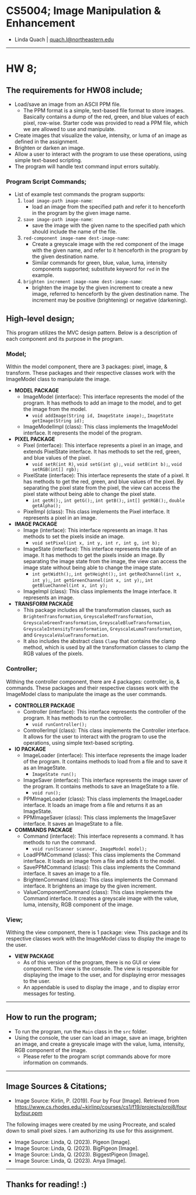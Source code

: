# CS5004; Image Manipulation & Enhancement
* Linda Quach | quach.l@northeastern.edu
___
# HW 8;
## The requirements for HW08 include;
* Load/save an image from an ASCII PPM file.
  * The PPM format is a simple, text-based file format to store images. Basically contains a dump of the red, green, and blue values of each pixel, row-wise. Starter code was provided to read a PPM file, which we are allowed to use and manipulate.
* Create images that visualize the value, intensity, or luma of an image as defined in the assignment.
* Brighten or darken an image.
* Allow a user to interact with the program to use these operations, using simple text-based scripting.
* The program will handle text command input errors suitably.


### Program Script Commands;
* List of example test commands the program supports:
  1. `load image-path image-name`:
     * load an image from the specified path and refer it to henceforth in the program by the given image name.
  2. `save image-path image-name`: 
     * save the image with the given name to the specified path which should include the name of the file.
  3. `red-component image-name dest-image-name`:
     * Create a greyscale image with the red component of the image with the given name, and refer to it henceforth in the program by the given destination name. 
     * Similar commands for green, blue, value, luma, intensity components supported; substitute keyword for `red` in the example.
  4. `brighten increment image-name dest-image-name`:
     * brighten the image by the given increment to create a new image, referred to henceforth by the given destination name. The increment may be positive (brightening) or negative (darkening). 


## High-level design;
This program utilizes the MVC design pattern. Below is a description of each component and its purpose in the program.

### Model;
Within the model component, there are 3 packages: pixel, image, & transform. These packages and their respective classes work with the ImageModel class to manipulate the image.

* **MODEL PACKAGE**
  * ImageModel (interface): This interface represents the model of the program. It has methods to add an image to the model, and to get the image from the model.
    * `void addImage(String id, ImageState image);`, `ImageState getImage(String id);`
  * ImageModelImpl (class): This class implements the ImageModel interface. It represents the model of the program.
* **PIXEL PACKAGE**
  * Pixel (interface): This interface represents a pixel in an image, and extends PixelState interface. It has methods to set the red, green, and blue values of the pixel.
    * `void setR(int R)`, `void setG(int g);`, `void setB(int b);`, `void setRGB(int[] rgb);`
  * PixelState (interface): This interface represents the state of a pixel. It has methods to get the red, green, and blue values of the pixel. By separating the pixel state from the pixel, the view can access the pixel state without being able to change the pixel state.
    * `int getR();`, `int getG();`, `int getB();`, `int[] getRGB();`, `double getAlpha();`
  * PixelImpl (class): This class implements the Pixel interface. It represents a pixel in an image. 
* **IMAGE PACKAGE**
  * Image (interface): This interface represents an image. It has methods to set the pixels inside an image.
    * `void setPixel(int x, int y, int r, int g, int b);`
  * ImageState (interface): This interface represents the state of an image. It has methods to get the pixels inside an image. By separating the image state from the image, the view can access the image state without being able to change the image state.
    * `int getWidth();`, `int getHeight();`, `int getRedChannel(int x, int y);`, `int getGreenChannel(int x, int y);`, `int getBlueChannel(int x, int y);`
  * ImageImpl (class): This class implements the Image interface. It represents an image.
* **TRANSFORM PACKAGE**
  * This package includes all the transformation classes, such as `BrightenTransformation`, `GreyscaleRedTransformation`, `GreyscaleGreenTransformation`, `GreyscaleBlueTransformation`, `GreyscaleIntensityTransformation`, `GreyscaleLumaTransformation`, and `GreyscaleValueTransformation`.
  * It also includes the abstract class `Clamp` that contains the clamp method, which is used by all the transformation classes to clamp the RGB values of the pixels.

### Controller;
Withing the controller component, there are 4 packages: controller, io, & commands. These packages and their respective classes work with the ImageModel class to manipulate the image as the user commands.

* **CONTROLLER PACKAGE**
  * Controller (interface): This interface represents the controller of the program. It has methods to run the controller.
    * `void runController();`
  * ControllerImpl (class): This class implements the Controller interface. It allows for the user to interact with the program to use the operations, using simple text-based scripting. 
* **IO PACKAGE**
  * ImageLoader (interface): This interface represents the image loader of the program. It contains methods to load from a file and to save it as an ImageState.
    * `ImageState run();`
  * ImageSaver (interface): This interface represents the image saver of the program. It contains methods to save an ImageState to a file.
    * `void run();`
  * PPMImageLoader (class): This class implements the ImageLoader interface. It loads an image from a file and returns it as an ImageState.
  * PPMImageSaver (class): This class implements the ImageSaver interface. It saves an ImageState to a file.
* **COMMANDS PACKAGE**
  * Command (interface): This interface represents a command. It has methods to run the command.
    * `void run(Scanner scanner, ImageModel model);`
  * LoadPPMCommand (class): This class implements the Command interface. It loads an image from a file and adds it to the model.
  * SavePPMCommand (class): This class implements the Command interface. It saves an image to a file.
  * BrightenCommand (class): This class implements the Command interface. It brightens an image by the given increment.
  * ValueComponentCommand (class): This class implements the Command interface. It creates a greyscale image with the value, luma, intensity, RGB component of the image.

### View;
Withing the view component, there is 1 package: view. This package and its respective classes work with the ImageModel class to display the image to the user.

* **VIEW PACKAGE**
  * As of this version of the program, there is no GUI or view component. The view is the console. The view is responsible for displaying the image to the user, and for displaying error messages to the user.
  * An appendable is used to display the image , and to display error messages for testing.

___
## How to run the program;
* To run the program, run the `Main` class in the `src` folder.
* Using the console, the user can load an image, save an image, brighten an image, and create a greyscale image with the value, luma, intensity, RGB component of the image.
  * Please refer to the program script commands above for more information on commands.

___
## Image Sources & Citations;
* Image Source: Kirlin, P. (2019). Four by Four [Image]. Retrieved from https://www.cs.rhodes.edu/~kirlinp/courses/cs1/f19/projects/proj8/fourbyfour.ppm

The following images were created by me using Procreate, 
and scaled down to small pixel sizes. I am authorizing its use for this assignment.
* Image Source: Linda, Q. (2023). Pigeon [Image]. 
* Image Source: Linda, Q. (2023). BigPigeon [Image].
* Image Source: Linda, Q. (2023). BiggestPigeon [Image].
* Image Source: Linda, Q. (2023). Anya [Image].

___

## Thanks for reading! :)

































